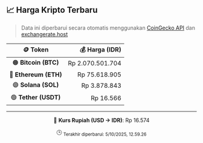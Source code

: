 

<!-- HARGA_KRIPTO -->
## 📈 Harga Kripto Terbaru

> Data ini diperbarui secara otomatis menggunakan [CoinGecko API](https://www.coingecko.com/) dan [exchangerate.host](https://exchangerate.host/)

<div align="center">

| 🪙 Token | 💰 Harga (IDR) |
|:------:|---------------:|
| 🟠 **Bitcoin (BTC)**   | Rp 2.070.501.704 |
| 🔵 **Ethereum (ETH)**  | Rp 75.618.905 |
| 🟣 **Solana (SOL)**    | Rp 3.878.843 |
| 🟢 **Tether (USDT)**   | Rp 16.566 |

---

💱 **Kurs Rupiah (USD → IDR)**: Rp 16.574

🕒 <sub>Terakhir diperbarui: 5/10/2025, 12.59.26</sub>

</div>
<!-- /HARGA_KRIPTO -->